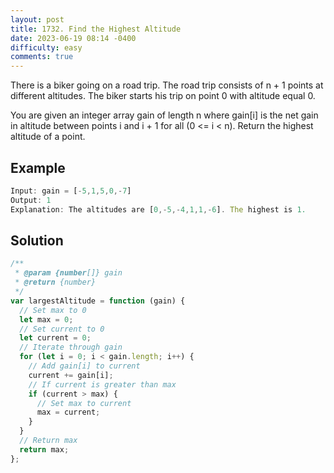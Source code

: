 ```yaml
---
layout: post
title: 1732. Find the Highest Altitude
date: 2023-06-19 08:14 -0400
difficulty: easy
comments: true
---
```


There is a biker going on a road trip. The road trip consists of n + 1 points at different altitudes. The biker starts his trip on point 0 with altitude equal 0.

You are given an integer array gain of length n where gain[i] is the net gain in altitude between points i​​​​​​ and i + 1 for all (0 <= i < n). Return the highest altitude of a point.

## Example

```javascript
Input: gain = [-5,1,5,0,-7]
Output: 1
Explanation: The altitudes are [0,-5,-4,1,1,-6]. The highest is 1.
```

## Solution

```javascript
/**
 * @param {number[]} gain
 * @return {number}
 */
var largestAltitude = function (gain) {
  // Set max to 0
  let max = 0;
  // Set current to 0
  let current = 0;
  // Iterate through gain
  for (let i = 0; i < gain.length; i++) {
    // Add gain[i] to current
    current += gain[i];
    // If current is greater than max
    if (current > max) {
      // Set max to current
      max = current;
    }
  }
  // Return max
  return max;
};
```
